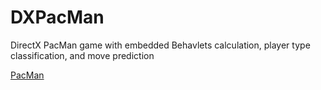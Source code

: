 # DXPacMan
DirectX PacMan game with embedded Behavlets calculation, player type classification, and move prediction

[PacMan](./resources/screenshotPacmanColor.png)
